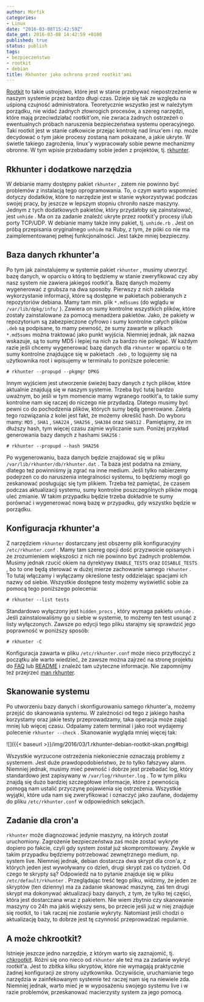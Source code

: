 ```yaml
---
author: Morfik
categories:
- Linux
date: "2016-03-08T15:42:59Z"
date_gmt: 2016-03-08 14:42:59 +0100
published: true
status: publish
tags:
- bezpieczeństwo
- rootkit
- debian
title: Rkhunter jako ochrona przed rootkit'ami
---
```


[Rootkit](https://pl.wikipedia.org/wiki/Rootkit) to takie ustrojstwo, które jest w stanie przebywać
niepostrzeżenie w naszym systemie przez bardzo długi czas. Dzieje się tak ze względu na uśpioną
czujność administratora. Teoretycznie wszystko jest w należytym porządku, nie widać żadnych
złowrogich procesów, a szereg narzędzi, które mają przeciwdziałać rootkit'om, nie zwraca żadnych
ostrzeżeń o ewentualnych próbach naruszenia bezpieczeństwa systemu operacyjnego. Taki rootkit jest w
stanie całkowicie przejąc kontrolę nad linux'em i np. może decydować o tym jakie procesy zostaną nam
pokazane, a jakie ukryte. W świetle takiego zagrożenia, linux'y wypracowały sobie pewne mechanizmy
obronne. W tym wpisie przebadamy sobie jeden z projektów, tj.
[rkhunter](http://rkhunter.sourceforge.net/).

<!--more-->
## Rkhunter i dodatkowe narzędzia

W debianie mamy dostępny pakiet `rkhunter` , zatem nie powinno być problemów z instalacją tego
oprogramowania. To, o czym warto wspomnieć dotyczy dodatków, które to narzędzie jest w stanie
wykorzystywać podczas swojej pracy, by jeszcze w lepszym stopniu chroniło nasze maszyny. Jednym z
tych dodatkowych pakietów, który przydałoby się zainstalować, jest `unhide` . Ma on za zadanie
znaleźć ukryte przez rootkit'y procesy i/lub porty TCP/UDP. W debianie mamy także inny pakiet, tj.
`unhide.rb` . Jest on próbą przepisania oryginalnego `unhide` na Ruby, z tym, że póki co nie ma
zaimplementowanej pełnej funkcjonalności. Jest także mniej bezpieczny.

## Baza danych rkhunter'a

Po tym jak zainstalujemy w systemie pakiet `rkhunter` , musimy utworzyć bazę danych, w oparciu o
którą to będziemy w stanie zweryfikować czy aby nasz system nie zawiera jakiegoś rootkit'a. Bazę
danych możemy wygenerować z grubsza na dwa sposoby. Pierwszy z nich zakłada wykorzystanie
informacji, które są dostępne w pakietach pobieranych z repozytoriów debiana. Mamy tam min. plik
`*.md5sums` (do wglądu w `/var/lib/dpkg/info/` ). Zawiera on sumy kontrolne wszystkich plików, które
zostały zainstalowane za pomocą menadżera pakietów. Jako, że pakiety w repozytorium są zabezpieczone
cyfrowo i sumy kontrolne całych plików `.deb` są podpisane, to mamy pewność, że sumy zawarte w
plikach `*.md5sums` można traktować jako punkt wyjścia. Niemniej jednak, jak nazwa wskazuje, są to
sumy MD5 i lepiej na nich za bardzo nie polegać. W każdym razie jeśli chcemy wygenerować bazę danych
dla `rkhunter` w oparciu o te sumy kontrolne znajdujące się w pakietach `.deb` , to logujemy się na
użytkownika root i wpisujemy w terminalu to poniższe polecenie:

    # rkhunter --propupd --pkgmgr DPKG

Innym wyjściem jest utworzenie świeżej bazy danych z tych plików, które aktualnie znajdują się w
naszym systemie. Trzeba być tutaj bardzo uważnym, bo jeśli w tym momencie mamy wgranego rootkit'a,
to takie sumy kontrolne nam się raczej do niczego nie przydadzą. Dlatego musimy być pewni co do
pochodzenia plików, których sumy będą generowane. Zaletą tego rozwiązania z kolei jest fakt, że
możemy określić hash. Do wyboru mamy: `MD5` , `SHA1` , `SHA224` , `SHA256` , `SHA384` oraz `SHA512`
. Pamiętajmy, że im dłuższy hash, tym więcej czasu zajmie wyliczanie sum. Poniżej przykład
generowania bazy danych z hashami `SHA256` :

    # rkhunter --propupd --hash SHA256

Po wygenerowaniu, baza danych będzie znajdować się w pliku `/var/lib/rkhunter/db/rkhunter.dat` . Ta
baza jest podatna na zmiany, dlatego też powinniśmy ją zgrać na inne medium. Jeśli tylko nabierzemy
podejrzeń co do naruszenia integralności systemu, to będziemy mogli go zeskanować posługując się tym
plikiem. Trzeba też pamiętać, że czasem podczas aktualizacji systemu, sumy kontrolne poszczególnych
plików mogą uleć zmianie. W takim przypadku będzie trzeba dokładnie te sumy porównać i wygenerować
nową bazę w przypadku, gdy wszystko będzie w porządku.

## Konfiguracja rkhunter'a

Z narzędziem `rkhunter` dostarczany jest obszerny plik konfiguracyjny `/etc/rkhunter.conf` . Mamy
tam szereg opcji dość przyzwoicie opisanych i ze zrozumieniem większości z nich nie powinno być
żadnych problemów. Musimy jednak rzucić okiem na dyrektywy `ENABLE_TESTS` oraz `DISABLE_TESTS` , bo
to one będą sterować w dużej mierze zachowanie samego `rkhunter` . To tutaj włączamy i wyłączamy
określone testy oddzielając spacjami ich nazwy od siebie. Wszystkie dostępne testy możemy wyświetlić
sobie za pomocą tego poniższego polecenia:

    # rkhunter --list tests

Standardowo wyłączony jest `hidden_procs` , który wymaga pakietu `unhide` . Jeśli zainstalowaliśmy
go u siebie w systemie, to możemy ten test usunąć z listy wyłączonych. Zawsze po edycji tego pliku
starajmy się sprawdzić jego poprawność w poniższy sposób:

    # rkhunter -C

Konfiguracja zawarta w pliku `/etc/rkhunter.conf` może nieco przytłoczyć z początku ale warto
wiedzieć, że zawsze można zajrzeć na stronę projektu do
[FAQ](http://rkhunter.cvs.sourceforge.net/viewvc/rkhunter/rkhunter/files/FAQ) lub
[README](http://rkhunter.cvs.sourceforge.net/viewvc/rkhunter/rkhunter/files/README) i znaleźć tam
użyteczne informacje. Nie zapomnijmy też przejrzeć [man
rkhunter](http://manpages.ubuntu.com/manpages/xenial/en/man8/rkhunter.8.html).

## Skanowanie systemu

Po utworzeniu bazy danych i skonfigurowaniu samego rkhunter'a, możemy przejść do skanowania systemu.
W zależności od tego z jakiego hasha korzystamy oraz jakie testy przeprowadzamy, taka operacja może
zająć mniej lub więcej czasu. Odpalamy zatem terminal i jako root wydajemy polecenie `rkhunter
--check` . Skanowanie wygląda mniej więcej tak:

![]({{< baseurl >}}/img/2016/03/1.rkhunter-debian-rootkit-skan.png#big)

Wszystkie wyrzucone ostrzeżenia niekoniecznie oznaczają problemy z systemem. Jest duże
prawdopodobieństwo, że to tylko fałszywy alarm. Niemniej jednak, musimy mieć pewność i dobrze jest
przebadać log, który standardowo jest zapisywany w `/var/log/rkhunter.log` . To w tym pliku znajdą
się dużo bardziej szczegółowe informacje, które z pewnością pomogą nam ustalić przyczynę pojawienia
się ostrzeżenia. Wszystkie wyjątki, które uda nam się zweryfikować i oznaczyć jako zaufane, dodajemy
do pliku `/etc/rkhunter.conf` w odpowiednich sekcjach.

## Zadanie dla cron'a

`rkhunter` może diagnozować jedynie maszyny, na których został uruchomiony. Zagrożenie
bezpieczeństwa zaś może zostać wykryte dopiero po fakcie, czyli gdy system został już
skompromitowany. Zwykle w takim przypadku będziemy potrzebować zewnętrznego medium, np. system live.
Niemniej jednak, debian dostarcza dwa skrypt dla cron'a, z których jeden jest wywoływany co dzień,
drugi skrypt zaś co tydzień. Od czego te skrypty są? Odpowiedź na to pytanie znajduje się w pliku
`/etc/default/rkhunter` . Przeglądając treść tego pliku, widzimy, że jeden ze skryptów (ten dzienny)
ma za zadanie skanować maszynę, zaś ten drugi skrypt ma dokonywać aktualizacji bazy danych, z tym,
że tylko tej części, która jest dostarczana wraz z pakietem. Nie wiem zbytnio czy skanowanie
maszyny co 24h ma jakiś większy sens, bo przecie jeśli już w niej znajduje się rootkit, to i tak
raczej nie zostanie wykryty. Natomiast jeśli chodzi o aktualizację bazy, to dobrze jest tę czynność
przeprowadzać regularnie.

## A może chkrootkit?

Istnieje jeszcze jedno narzędzie, z którym warto się zaznajomić, tj.
[chkrootkit](http://www.chkrootkit.org/). Różni się ono nieco od `rkhunter` ale też ma za zadanie
wykryć rootkit'a. Jest to zbitka kilku skryptów, które nie wymagają praktycznie żadnej konfiguracji
ze strony użytkownika. Oczywiście, uruchamianie tego narzędzia w zainfekowanym systemie też raczej
nam się na niewiele zda. Niemniej jednak, warto mieć je w wyposażeniu swojego systemu live i w razie
problemów, przeskanować macierzysty system za jego pomocą.
